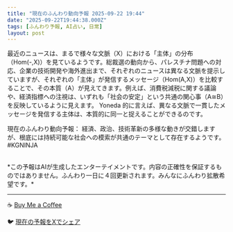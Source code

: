 ```yaml
---
title: "現在のふんわり動向予報 2025-09-22 19:44"
date: "2025-09-22T19:44:38.000Z"
tags: [ふんわり予報, AI占い, 日常]
layout: post
---
```


最近のニュースは、まるで様々な文脈（X）における「主体」の分布（Hom(-,X)）を見ているようです。総裁選の動向から、パレスチナ問題への対応、企業の技術開発や海外進出まで、それぞれのニュースは異なる文脈を提示していますが、それぞれの「主体」が発信するメッセージ（Hom(A,X)）を比較することで、その本質（A）が見えてきます。例えば、消費税減税に関する議論や、経済指標への注視は、いずれも「社会の安定」という共通の関心事（A≅B）を反映しているように見えます。  Yoneda 的に言えば、異なる文脈で一貫したメッセージを発信する主体は、本質的に同一と捉えることができるのです。


現在のふんわり動向予報：
経済、政治、技術革新の多様な動きが交錯しますが、根底には持続可能な社会への模索が共通のテーマとして存在するようです。 #KGNINJA

<br>
*この予報はAIが生成したエンターテイメントです。内容の正確性を保証するものではありません。ふんわり一日に４回更新されます。みんなにふんわり拡散希望です。*

---
☕️ [Buy Me a Coffee](https://www.buymeacoffee.com/kgninja)

🐦 [現在の予報をXでシェア](https://twitter.com/intent/tweet?text=%E7%8F%BE%E5%9C%A8%E3%81%AE%E3%81%B5%E3%82%93%E3%82%8F%E3%82%8A%E4%BA%88%E5%A0%B1%3A%20%E3%80%8C%E6%9C%80%E8%BF%91%E3%81%AE%E3%83%8B%E3%83%A5%E3%83%BC%E3%82%B9%E3%81%AF%E3%80%81%E3%81%BE%E3%82%8B%E3%81%A7%E6%A7%98%E3%80%85%E3%81%AA%E6%96%87%E8%84%88%EF%BC%88X%EF%BC%89%E3%81%AB%E3%81%8A%E3%81%91%E3%82%8B%E3%80%8C%E4%B8%BB%E4%BD%93%E3%80%8D%E3%81%AE%E5%88%86%E5%B8%83%EF%BC%88Hom(-%2CX)%EF%BC%89%E3%82%92%E8%A6%8B%E3%81%A6%E3%81%84%E3%82%8B%E3%82%88%E3%81%86%E3%81%A7%E3%81%99%E3%80%82%E3%80%8D%23KGNINJA%20%E7%B6%9A%E3%81%8D%E3%81%AF%E3%83%96%E3%83%AD%E3%82%B0%E3%81%A7%EF%BC%81%F0%9F%91%87&url=https%3A%2F%2Fkg-ninja.github.io%2FFunwariyoso%2F)
